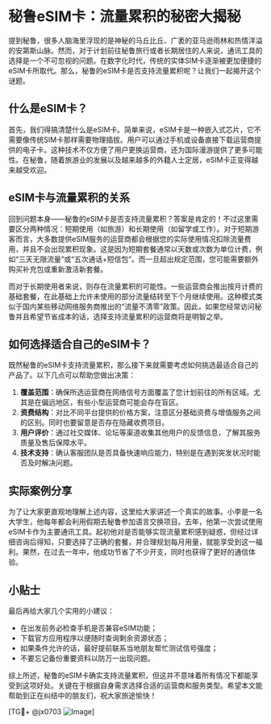 # 秘鲁eSIM卡：流量累积的秘密大揭秘

提到秘鲁，很多人脑海里浮现的是神秘的马丘比丘、广袤的亚马逊雨林和热情洋溢的安第斯山脉。然而，对于计划前往秘鲁旅行或者长期居住的人来说，通讯工具的选择是一个不可忽视的问题。在数字化时代，传统的实体SIM卡逐渐被更加便捷的eSIM卡所取代。那么，秘鲁的eSIM卡是否支持流量累积呢？让我们一起揭开这个谜题。

## 什么是eSIM卡？

首先，我们得搞清楚什么是eSIM卡。简单来说，eSIM卡是一种嵌入式芯片，它不需要像传统SIM卡那样需要物理插拔。用户可以通过手机或设备直接下载运营商提供的电子卡。这种技术不仅方便了用户更换运营商，还为国际漫游提供了更多可能性。在秘鲁，随着旅游业的发展以及越来越多的外籍人士定居，eSIM卡正变得越来越受欢迎。

## eSIM卡与流量累积的关系

回到问题本身——秘鲁的eSIM卡是否支持流量累积？答案是肯定的！不过这里需要区分两种情况：短期使用（如旅游）和长期使用（如留学或工作）。对于短期游客而言，大多数提供eSIM服务的运营商都会根据您的实际使用情况扣除流量费用，并且不会出现累积现象。这是因为短期套餐通常以天数或次数为单位计费，例如“三天无限流量”或“五次通话+短信包”。而一旦超出规定范围，您可能需要额外购买补充包或重新激活新套餐。

而对于长期使用者来说，则存在流量累积的可能性。一些运营商会推出按月计费的基础套餐，在此基础上允许未使用的部分流量结转至下个月继续使用。这种模式类似于国内某些移动网络服务商推出的“流量不清零”政策。因此，如果您经常访问秘鲁并且希望节省成本的话，选择支持流量累积的运营商将是明智之举。

## 如何选择适合自己的eSIM卡？

既然秘鲁的eSIM卡支持流量累积，那么接下来就需要考虑如何挑选最适合自己的产品了。以下几点可以帮助您做出决策：

1. **覆盖范围**：确保所选运营商在网络信号方面覆盖了您计划前往的所有区域。尤其是在偏远地区，有些小型运营商可能会存在盲区。
2. **资费结构**：对比不同平台提供的价格方案，注意区分基础资费与增值服务之间的区别。同时也要留意是否存在隐藏收费项目。
3. **用户评价**：通过社交媒体、论坛等渠道收集其他用户的反馈信息，了解其服务质量及售后保障水平。
4. **技术支持**：确认客服团队是否具备快速响应能力，特别是在遇到突发状况时能否及时解决问题。

## 实际案例分享

为了让大家更直观地理解上述内容，这里给大家讲述一个真实的故事。小李是一名大学生，他每年都会利用假期去秘鲁参加语言交换项目。去年，他第一次尝试使用eSIM卡作为主要通讯工具。起初他对是否能够实现流量累积感到疑惑，但经过详细咨询后得知，只要选择了正确的套餐，并合理规划每月用量，就能享受到这一福利。果然，在过去一年中，他成功节省了不少开支，同时也获得了更好的通信体验。

## 小贴士

最后再给大家几个实用的小建议：
- 在出发前务必检查手机是否兼容eSIM功能；
- 下载官方应用程序以便随时查询剩余资源状态；
- 如果条件允许的话，最好提前联系当地朋友帮忙测试信号强度；
- 不要忘记备份重要资料以防万一出现问题。

综上所述，秘鲁的eSIM卡确实支持流量累积，但这并不意味着所有情况下都能享受到这项好处。关键在于根据自身需求选择合适的运营商和服务类型。希望本文能帮助到正在纠结中的朋友们，祝大家旅途愉快！

[TG💪+ @jx0703 ![Image](https://github.com/user-attachments/assets/dbca1d08-cadb-493c-b0ec-ad6f7a83f270)]